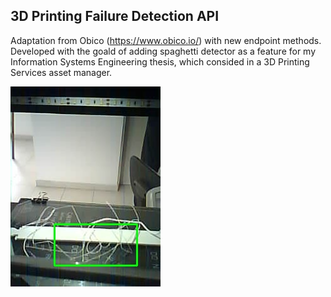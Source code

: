 ## 3D Printing Failure Detection API
Adaptation from Obico (https://www.obico.io/) with new endpoint methods. Developed with the goald of adding spaghetti detector as a feature for my Information Systems Engineering thesis, which consided in a 3D Printing Services asset manager. 

![image](example_images/grid_bad3_det.jpg)
